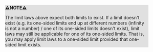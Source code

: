 <div style="margin:2em; background-color: #e0e0e0;">

<strong>⚠️NOTE️️️⚠️</strong>

The limit laws above expect both limits to exist. If a limit doesn't exist (e.g. its one-sided limits end up at different numbers (infinity is not a number) / one of its one-sided limits doesn't exist), limit laws may still be applicable for one of its one-sided limits. That is, you may apply limit laws to a one-sided limit provided that one-sided limit exists.
</div>

